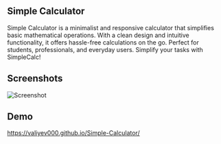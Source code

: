 
## Simple Calculator

Simple Calculator is a minimalist and responsive calculator that simplifies basic mathematical operations. With a clean design and intuitive functionality, it offers hassle-free calculations on the go. Perfect for students, professionals, and everyday users. Simplify your tasks with SimpleCalc!

## Screenshots

![Screenshot](screenshot-final.gif)


## Demo

https://valiyev000.github.io/Simple-Calculator/
